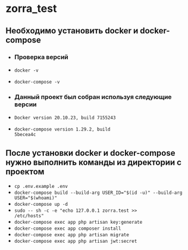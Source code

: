 # zorra_test
<h2>Необходимо установить docker и docker-compose</h2>

- <h3>Проверка версий </h2>
- <code>docker -v</code>
- <code>doсker-compose -v</code>

- <h3>Данный проект был собран используя следующие версии</h3>
- <code>Docker version 20.10.23, build 7155243</code>
- <code>docker-compose version 1.29.2, build 5becea4c</code>

<h2>После установки docker и docker-compose нужно выполнить команды из директории с проектом</h2>

- <code>cp .env.example .env</code>
- <code>docker-compose build --build-arg USER_ID="$(id -u)" --build-arg USER="$(whoami)"</code>
- <code>docker-compose up -d</code>
- <code>sudo -- sh -c -e "echo 127.0.0.1 zorra.test >> /etc/hosts"</code>
- <code>docker-compose exec app php artisan key:generate</code>
- <code>docker-compose exec app composer install</code>
- <code>docker-compose exec app php artisan migrate</code>
- <code>docker-compose exec app php artisan jwt:secret</code>
